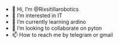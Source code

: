 - 👋 Hi, I’m @Rixsitillarobotics
- 👀 I’m interested in IT
- 🌱 I’m currently learning ardino
- 💞️ I’m looking to collaborate on pyton
- 📫 How to reach me by telegram or gmail

<!---
Rixsitillarobotics/Rixsitillarobotics is a ✨ special ✨ repository because its `README.md` (this file) appears on your GitHub profile.
You can click the Preview link to take a look at your changes.
--->
